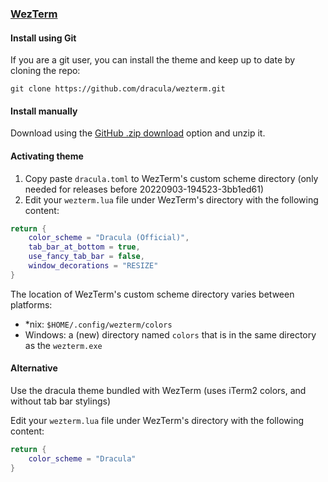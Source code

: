 ### [WezTerm](https://wezfurlong.org/wezterm)

#### Install using Git

If you are a git user, you can install the theme and keep up to date by cloning the repo:

    git clone https://github.com/dracula/wezterm.git

#### Install manually

Download using the [GitHub .zip download](https://github.com/dracula/wezterm/archive/master.zip) option and unzip it.

#### Activating theme

1. Copy paste `dracula.toml` to WezTerm's custom scheme directory (only needed for releases before 20220903-194523-3bb1ed61)
2. Edit your `wezterm.lua` file under WezTerm's directory with the following content:

```lua
return {
    color_scheme = "Dracula (Official)",
    tab_bar_at_bottom = true,
    use_fancy_tab_bar = false,
    window_decorations = "RESIZE"
}
```

The location of WezTerm's custom scheme directory varies between platforms:

-   \*nix: `$HOME/.config/wezterm/colors`
-   Windows: a (new) directory named `colors` that is in the same directory as the `wezterm.exe`

#### Alternative

Use the dracula theme bundled with WezTerm (uses iTerm2 colors, and without tab bar stylings)

Edit your `wezterm.lua` file under WezTerm's directory with the following content:

```lua
return {
    color_scheme = "Dracula"
}
```
